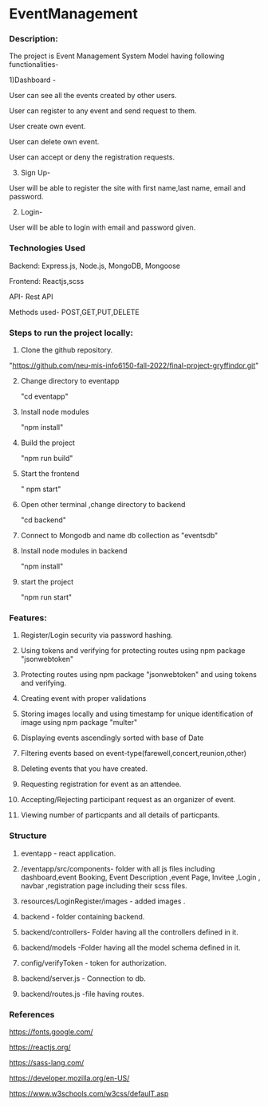 # EventManagement

### Description:

The project is Event Management System Model having following functionalities-

1)Dashboard - 

  User can see all the events created by other users.
  
  User can  register to any event and send request to them.
  
  User create own event.

  User can delete own event.

  User can accept or deny the registration requests.



 3) Sign Up-

  User will be able to register the site with first name,last name, email and password.



 2) Login-

  User will be able to login with email and password given.


### Technologies Used
  Backend: Express.js, Node.js, MongoDB, Mongoose

  Frontend: Reactjs,scss

  API- Rest API

  Methods used- POST,GET,PUT,DELETE


### Steps to run the project locally:

1. Clone the github repository.

  "https://github.com/neu-mis-info6150-fall-2022/final-project-gryffindor.git"

2. Change directory to eventapp 

    "cd eventapp"

3. Install node modules

    "npm install"

4. Build the project

    "npm run build"

5. Start the frontend

   " npm start"

 6. Open other terminal ,change directory to backend

    "cd backend"  

 7. Connect to Mongodb and name db collection  as "eventsdb"


 8. Install node modules in backend

    "npm install" 

9. start the project

    "npm run start"


### Features:


1) Register/Login security via password hashing.

2) Using tokens and verifying for protecting routes using npm package "jsonwebtoken"

2) Protecting routes using npm package "jsonwebtoken" and using tokens and verifying.

3) Creating event with proper validations

4) Storing images locally and using timestamp for unique identification of image using npm package "multer"

5) Displaying events ascendingly sorted with base of Date

6) Filtering events based on event-type(farewell,concert,reunion,other)

7) Deleting events that you have created.

8) Requesting registration for event as an attendee.

9) Accepting/Rejecting participant request as an organizer of event.

10) Viewing number of particpants and all details of particpants.





 ### Structure

 1. eventapp - react application.

 2. /eventapp/src/components- folder with all js files including dashboard,event Booking, Event Description ,event Page, Invitee ,Login , navbar ,registration page including their scss files.

 3. resources/LoginRegister/images - added images .

 4. backend - folder containing backend.

 5. backend/controllers- Folder having all the controllers defined in it.

 6. backend/models -Folder having all the model schema defined in it.

 7. config/verifyToken - token for authorization.

 8. backend/server.js - Connection to db.

 9. backend/routes.js -file having routes.



### References

https://fonts.google.com/

https://reactjs.org/

https://sass-lang.com/

https://developer.mozilla.org/en-US/

https://www.w3schools.com/w3css/defaulT.asp
